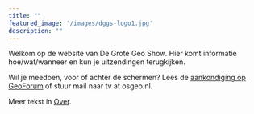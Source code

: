 ```yaml
---
title: ""
featured_image: '/images/dggs-logo1.jpg'
description: ""
---
```


Welkom op de website van De Grote Geo Show. 
Hier komt informatie hoe/wat/wanneer en kun je uitzendingen terugkijken.

Wil je meedoen, voor of achter de schermen? 
Lees de [aankondiging op GeoForum](https://geoforum.nl/t/live-webshow-de-grote-geo-show-wie-wil-meedoen) 
of stuur mail naar tv at osgeo.nl.

Meer tekst in [Over](/about/).
